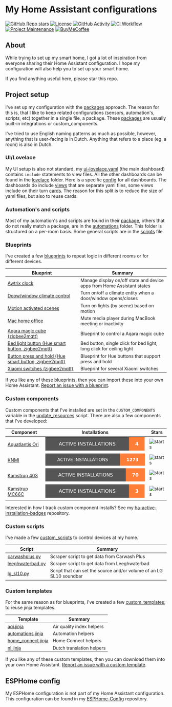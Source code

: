 # My Home Assistant configurations

[![GitHub Repo stars][stars-shield]][stars]
[![License][license-shield]](LICENSE)
[![GitHub Activity][commits-shield]][commits]
[![CI Workflow][ci-workflow-shield]][ci-workflow]
[![Project Maintenance][maintenance-shield]][maintainer]
[![BuyMeCoffee][buymecoffeebadge]][buymecoffee]

## About

While trying to set up my smart home, I got a lot of inspiration from everyone sharing their Home Assistant configuration. I hope my configuration will also help you to set up your smart home.

If you find anything useful here, please star this repo.

## Project setup

I've set up my configuration with the [packages](https://www.home-assistant.io/docs/configuration/packages/) approach. The reason for this is, that I like to keep related configurations (sensors, automation's, scripts, etc) together in a single file, a package.
These [packages](packages) are usually built-in integrations or custom_components.

I've tried to use English naming patterns as much as possible, however, anything that is user-facing is in Dutch. Anything that refers to a place (eg. a room) is also in Dutch.

### UI/Lovelace

My UI setup is also not standard, my [ui-lovelace.yaml](ui-lovelace.yaml) (the main dashboard) contains `include` statements to view files.
All the other dashboards can be found in the [lovelace](lovelace) folder. Here is a specific [config](lovelace/config) for all dashboards.
The dashboards do include [views](lovelace/views) that are separate yaml files, some views include on their turn [cards](lovelace/views/cards). The reason for this split is to reduce the size of yaml files, but also to reuse cards.

### Automation's and scripts

Most of my automation's and scripts are found in their [package](packages), others that do not really match a package, are in the [automations](automations) folder. This folder is structured on a per-room basis.
Some general scripts are in the [scripts](scripts.yaml) file.

### Blueprints

I've created a few [blueprints](blueprints/automation/golles/) to repeat logic in different rooms or for different devices.

| Blueprint                                                                                                                                      | Summary                                                                |
| ---------------------------------------------------------------------------------------------------------------------------------------------- | ---------------------------------------------------------------------- |
| [Awtrix clock](blueprints/automation/golles/awtrix_clock.yaml)                                                                                 | Manage display on/off state and device apps from Home Assistant states |
| [Doow/window climate control](blueprints/automation/golles/door-window-climate-control.yaml)                                                   | Turn on/off a climate entity when a door/window opens/closes           |
| [Motion activated scenes](blueprints/automation/golles/motion-activated_scenes.yaml)                                                           | Turn on lights (by scene) based on motion                              |
| [Mac home office](blueprints/automation/golles/mac_home_office.yaml)                                                                           | Mute media player during MacBook meeting or inactivity                 |
| [Aqara magic cube (zigbee2mqtt)](blueprints/automation/golles/zigbee2mqtt_aqara_magic_cube.yaml)                                               | Blueprint to control a Aqara magic cube                                |
| [Bed light button (Hue smart button, zigbee2mqtt)](blueprints/automation/golles/zigbee2mqtt_hue_smart_button_bed_light_button.yaml)            | Bed button, single click for bed light, long click for ceiling light   |
| [Button press and hold (Hue smart button, zigbee2mqtt)](blueprints/automation/golles/zigbee2mqtt_hue_smart_button_press_and_hold_actions.yaml) | Blueprint for Hue buttons that support press and hold                  |
| [Xiaomi switches (zigbee2mqtt)](blueprints/automation/golles/zigbee2mqtt_xiaomi_switch.yaml)                                                   | Blueprint for several Xiaomi switches                                  |

If you like any of these blueprints, then you can import these into your own Home Assistant.
[Report an issue with a blueprint](https://github.com/golles/Home-Assistant-Config/issues/new?assignees=&labels=blueprint&projects=&template=blueprint.yaml).

### Custom components

Custom components that I've installed are set in the `CUSTOM_COMPONENTS` variable in the [update_resources](scripts/update_resources) script.
There are also a few components that I've developed:

| Component                                                               | Installations                                                                                            | Stars                                                                                                 |
| ----------------------------------------------------------------------- | -------------------------------------------------------------------------------------------------------- | ----------------------------------------------------------------------------------------------------- |
| [Aquatlantis Ori](https://github.com/golles/ha-aquatlantis-ori)         | ![](https://raw.githubusercontent.com/golles/ha-active-installation-badges/main/badges/ori.svg)          | ![starts](https://img.shields.io/github/stars/golles/ha-aquatlantis-ori?style=for-the-badge)          |
| [KNMI](https://github.com/golles/ha-knmi)                               | ![](https://raw.githubusercontent.com/golles/ha-active-installation-badges/main/badges/knmi.svg)         | ![starts](https://img.shields.io/github/stars/golles/ha-knmi?style=for-the-badge)                     |
| [Kamstrup 403](https://github.com/golles/ha-kamstrup_403)               | ![](https://raw.githubusercontent.com/golles/ha-active-installation-badges/main/badges/kamstrup_403.svg) | ![starts](https://img.shields.io/github/stars/golles/ha-kamstrup_403?style=for-the-badge)             |
| [Kamstrup MC66C](https://github.com/golles/Home-Assistant-Sensor-MC66C) | ![](https://raw.githubusercontent.com/golles/ha-active-installation-badges/main/badges/mc66c.svg)        | ![starts](https://img.shields.io/github/stars/golles/Home-Assistant-Sensor-MC66C?style=for-the-badge) |

Interested in how I track custom component installs? See my [ha-active-installation-badges](https://github.com/golles/ha-active-installation-badges) repository.

### Custom scripts

I've made a few [custom_scripts](custom_scripts/) to control devices at my home.

| Script                                              | Summary                                                             |
| --------------------------------------------------- | ------------------------------------------------------------------- |
| [carwashplus.py](custom_scripts/carwashplus.py)     | Scraper script to get data from Carwash Plus                        |
| [leeghwaterbad.py](custom_scripts/leeghwaterbad.py) | Scraper script to get data from Leeghwaterbad                       |
| [lg_sl10.py](custom_scripts/lg_sl10.py)             | Script that can set the source and/or volume of an LG SL10 soundbar |

### Custom templates

For the same reason as for blueprints, I've created a few [custom_templates](custom_templates/); to reuse jinja templates.

| Template                                                  | Summary                   |
| --------------------------------------------------------- | ------------------------- |
| [aqi.jinja](custom_templates/aqi.jinja)                   | Air quality index helpers |
| [automations.jinja](custom_templates/automations.jinja)   | Automation helpers        |
| [home_connect.jinja](custom_templates/home_connect.jinja) | Home Connect helpers      |
| [nl.jinja](custom_templates/nl.jinja)                     | Dutch translation helpers |

If you like any of these custom templates, then you can download them into your own Home Assistant.
[Report an issue with a custom template](https://github.com/golles/Home-Assistant-Config/issues/new?assignees=&labels=custom_template&projects=&template=custom_template.yaml).

## ESPHome config

My ESPHome configuration is not part of my Home Assistant configuration.
This configuration can be found in my [ESPHome-Config](https://github.com/golles/ESPHome-Config) repository.

[buymecoffee]: https://www.buymeacoffee.com/golles
[buymecoffeebadge]: https://img.shields.io/badge/buy%20me%20a%20coffee-donate-yellow.svg?style=for-the-badge
[commits-shield]: https://img.shields.io/github/commit-activity/y/golles/Home-Assistant-Config.svg?style=for-the-badge
[commits]: https://github.com/golles/Home-Assistant-Config/commits/main
[license-shield]: https://img.shields.io/github/license/golles/Home-Assistant-Config.svg?style=for-the-badge
[maintainer]: https://github.com/golles
[maintenance-shield]: https://img.shields.io/badge/maintainer-golles-blue.svg?style=for-the-badge
[stars-shield]: https://img.shields.io/github/stars/golles/Home-Assistant-Config?style=for-the-badge
[stars]: https://github.com/golles/Home-Assistant-Config/stargazers
[ci-workflow-shield]: https://img.shields.io/github/actions/workflow/status/golles/Home-Assistant-Config/ci.yaml?style=for-the-badge
[ci-workflow]: https://github.com/golles/Home-Assistant-Config/actions/workflows/ci.yaml
